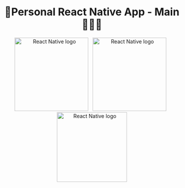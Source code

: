 <div align="center"> 
  <h1>📱Personal React Native App - Main👨🏻‍💻</h1>   
</div>    

<div align="center"> 
  <img src="https://images-cdn.openxcell.com/wp-content/uploads/2024/07/25082439/reactnative-inner.svg" alt="React Native logo" width="200" /> &nbsp;
  <img src="https://img.icons8.com/ios11/512/FFFFFF/expo.png" alt="React Native logo" width="200" />  &nbsp;
  <img src="https://images-wixmp-ed30a86b8c4ca887773594c2.wixmp.com/f/0df13e2e-0b9f-4692-ac80-740e27a35f32/de6gqiq-3d78b41b-cb2e-41e6-892a-196285320108.png?token=eyJ0eXAiOiJKV1QiLCJhbGciOiJIUzI1NiJ9.eyJzdWIiOiJ1cm46YXBwOjdlMGQxODg5ODIyNjQzNzNhNWYwZDQxNWVhMGQyNmUwIiwiaXNzIjoidXJuOmFwcDo3ZTBkMTg4OTgyMjY0MzczYTVmMGQ0MTVlYTBkMjZlMCIsIm9iaiI6W1t7InBhdGgiOiJcL2ZcLzBkZjEzZTJlLTBiOWYtNDY5Mi1hYzgwLTc0MGUyN2EzNWYzMlwvZGU2Z3FpcS0zZDc4YjQxYi1jYjJlLTQxZTYtODkyYS0xOTYyODUzMjAxMDgucG5nIn1dXSwiYXVkIjpbInVybjpzZXJ2aWNlOmZpbGUuZG93bmxvYWQiXX0.jYk_ExWTvLpIO95Ygzs1t7xRKjKcMqFLX7VD9P38dhU" alt="React Native logo" width="190" />
</div>  
